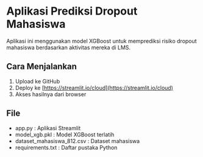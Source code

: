 
# Aplikasi Prediksi Dropout Mahasiswa

Aplikasi ini menggunakan model XGBoost untuk memprediksi risiko dropout mahasiswa berdasarkan aktivitas mereka di LMS.

## Cara Menjalankan

1. Upload ke GitHub
2. Deploy ke [https://streamlit.io/cloud](https://streamlit.io/cloud)
3. Akses hasilnya dari browser

## File
- app.py : Aplikasi Streamlit
- model_xgb.pkl : Model XGBoost terlatih
- dataset_mahasiswa_812.csv : Dataset mahasiswa
- requirements.txt : Daftar pustaka Python
